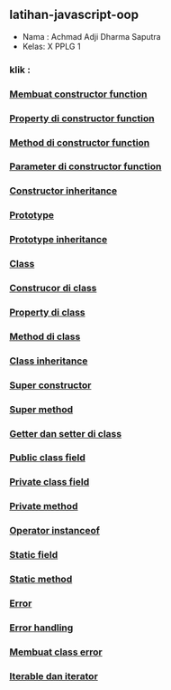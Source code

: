 ## latihan-javascript-oop

- Nama : Achmad Adji Dharma Saputra
- Kelas: X PPLG 1

### klik :

### [Membuat constructor function](OOP/Membuat%20constructor%20function/)

### [Property di constructor function](OOP/Property%20di%20constructor%20function/)

### [Method di constructor function]()

### [Parameter di constructor function]()

### [Constructor inheritance]()

### [Prototype]()

### [Prototype inheritance]()

### [Class]()

### [Construcor di class]()

### [Property di class]()

### [Method di class]()

### [Class inheritance]()

### [Super constructor]()

### [Super method]()

### [Getter dan setter di class]()

### [Public class field]()

### [Private class field]()

### [Private method]()

### [Operator instanceof]()

### [Static field]()

### [Static method]()

### [Error]()

### [Error handling]()

### [Membuat class error]()

### [Iterable dan iterator]()

### []()